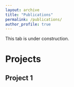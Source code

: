```yaml
---
layout: archive
title: "Publications"
permalink: /publications/
author_profile: true
---
```


This tab is under construction. 

# Projects
## Project 1

